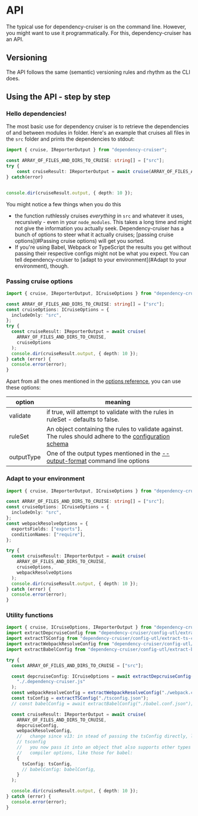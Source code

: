 # API

The typical use for dependency-cruiser is on the command line. However, you
might want to use it programmatically. For this, dependency-cruiser has an
API.

## Versioning

The API follows the same (semantic) versioning rules and rhythm as the CLI does.

## Using the API - step by step

### Hello dependencies!

The most basic use for dependency cruiser is to retrieve the dependencies of
and between modules in folder. Here's an example that cruises all files in
the `src` folder and prints the dependencies to stdout:

```typescript
import { cruise, IReporterOutput } from "dependency-cruiser";

const ARRAY_OF_FILES_AND_DIRS_TO_CRUISE: string[] = ["src"];
try {
    const cruiseResult: IReporterOutput = await cruise(ARRAY_OF_FILES_AND_DIRS_TO_CRUISE);
} catch(error)


console.dir(cruiseResult.output, { depth: 10 });
```

You might notice a few things when you do this

- the function ruthlessly cruises _everything_ in `src` and whatever it uses,
  recursively - even in your `node_modules`. This takes a long time and might
  not give the information you actually seek. Dependency-cruiser has a bunch of
  options to steer what it actually cruises;
  [passing cruise options](#Passing cruise options) will get you sorted.
- If you're using Babel, Webpack or TypeScript the results you get without
  passing their respective configs might not be what you expect. You can tell
  dependency-cruiser to [adapt to your environment](#Adapt to your environment),
  though.

### Passing cruise options

```typescript
import { cruise, IReporterOutput, ICruiseOptions } from "dependency-cruiser";

const ARRAY_OF_FILES_AND_DIRS_TO_CRUISE: string[] = ["src"];
const cruiseOptions: ICruiseOptions = {
  includeOnly: "src",
};
try {
  const cruiseResult: IReporterOutput = await cruise(
    ARRAY_OF_FILES_AND_DIRS_TO_CRUISE,
    cruiseOptions
  );
  console.dir(cruiseResult.output, { depth: 10 });
} catch (error) {
  console.error(error);
}
```

Apart from all the ones mentioned in the [options reference](options-reference.md), you can use these options:

| option     | meaning                                                                                                                                            |
| ---------- | -------------------------------------------------------------------------------------------------------------------------------------------------- |
| validate   | if true, will attempt to validate with the rules in ruleSet - defaults to false.                                                                   |
| ruleSet    | An object containing the rules to validate against. The rules should adhere to the [configuration schema](../src/schema/configuration.schema.json) |
| outputType | One of the output types mentioned in the [--output-format](cli.md#--output-type-specify-the-output-format) command line options                    |

### Adapt to your environment

```typescript
import { cruise, IReporterOutput, ICruiseOptions } from "dependency-cruiser";

const ARRAY_OF_FILES_AND_DIRS_TO_CRUISE: string[] = ["src"];
const cruiseOptions: ICruiseOptions = {
  includeOnly: "src",
};
const webpackResolveOptions = {
  exportsFields: ["exports"],
  conditionNames: ["require"],
};

try {
  const cruiseResult: IReporterOutput = await cruise(
    ARRAY_OF_FILES_AND_DIRS_TO_CRUISE,
    cruiseOptions,
    webpackResolveOptions
  );
  console.dir(cruiseResult.output, { depth: 10 });
} catch (error) {
  console.error(error);
}
```

### Utility functions

```typescript
import { cruise, ICruiseOptions, IReporterOutput } from "dependency-cruiser";
import extractDepcruiseConfig from "dependency-cruiser/config-utl/extract-depcruise-config";
import extractTSConfig from "dependency-cruiser/config-utl/extract-ts-config";
import extractWebpackResolveConfig from "dependency-cruiser/config-utl/extract-webpack-resolve-config";
import extractBabelConfig from "dependency-cruiser/config-utl/extract-babel-config";

try {
  const ARRAY_OF_FILES_AND_DIRS_TO_CRUISE = ["src"];

  const depcruiseConfig: ICruiseOptions = await extractDepcruiseConfig(
    "./.dependency-cruiser.js"
  );
  const webpackResolveConfig = extractWebpackResolveConfig("./webpack.conf.js");
  const tsConfig = extractTSConfig("./tsconfig.json");
  // const babelConfig = await extractBabelConfig("./babel.conf.json");

  const cruiseResult: IReporterOutput = await cruise(
    ARRAY_OF_FILES_AND_DIRS_TO_CRUISE,
    depcruiseConfig,
    webpackResolveConfig,
    //   change since v13: in stead of passing the tsConfig directly, like so:
    // tsconfig
    //   you now pass it into an object that also supports other types of
    //   compiler options, like those for babel:
    {
      tsConfig: tsConfig,
      // babelConfig: babelConfig,
    }
  );

  console.dir(cruiseResult.output, { depth: 10 });
} catch (error) {
  console.error(error);
}
```
